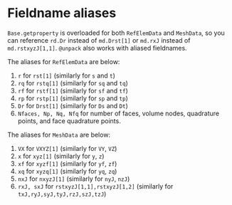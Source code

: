 # Fieldname aliases

`Base.getproperty` is overloaded for both `RefElemData` and `MeshData`, so you can reference `rd.Dr` instead of `md.Drst[1]` or `md.rxJ` instead of `md.rstxyzJ[1,1]`. `@unpack` also works with aliased fieldnames.

The aliases for `RefElemData` are below:
1. `r` for `rst[1]` (similarly for `s` and `t`)
2. `rq` for `rstq[1]` (similarly for `sq` and `tq`)
3. `rf` for `rstf[1]` (similarly for `sf` and `tf`)
4. `rp` for `rstp[1]` (similarly for `sp` and `tp`)
5. `Dr` for `Drst[1]` (similarly for `Ds` and `Dt`)
6. `Nfaces, Np, Nq, Nfq` for number of faces, volume nodes, quadrature points, and face quadrature points. 

The aliases for `MeshData` are below:
1. `VX` for `VXYZ[1]` (similarly for `VY`, `VZ`)
2. `x` for `xyz[1]` (similarly for `y`, `z`)
3. `xf` for `xyzf[1]` (similarly for `yf`, `zf`)
4. `xq` for `xyzq[1]` (similarly for `yq`, `zq`)
5. `nxJ` for `nxyzJ[1]` (similarly for `nyJ`, `nzJ`)
6. `rxJ, sxJ` for `rstxyzJ[1,1],rstxyzJ[1,2]` (similarly for `txJ,ryJ,syJ,tyJ,rzJ,szJ,tzJ`)
